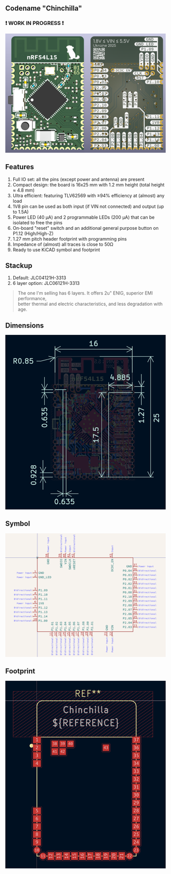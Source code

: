 ## Codename "Chinchilla"

### ❗️ WORK IN PROGRESS ❗️

![3D view](./images/3d.png)

## Features

1. Full IO set: all the pins (except power and antenna) are present
2. Compact design: the board is 16x25 mm with 1.2 mm height (total height ≈ 4.8 mm)
3. Ultra efficient: featuring TLV62569 with ≥94% efficiency at (almost) any load
4. 1V8 pin can be used as both input (if VIN not connected) and output (up to 1.5A)
5. Power LED (40 µA) and 2 programmable LEDs (200 µA) that can be isolated to free the pins
6. On-board "reset" switch and an additional general purpose button on P1.12 (High/High-Z)
7. 1.27 mm pitch header footprint with programming pins
8. Impedance of (almost) all traces is close to 50Ω
9. Ready to use KiCAD symbol and footprint

## Stackup

1. Default: JLC04121H-3313
2. 6 layer option: JLC06121H-3313

> The one I'm selling has 6 layers. It offers 2u" ENIG, superior EMI performance, \
> better thermal and electric characteristics, and less degradation with age.

## Dimensions

![Dimensions](./images/dimensions.png)

## Symbol

![Symbol](./images/symbol.png)

## Footprint

![Footprint](./images/footprint.png)
